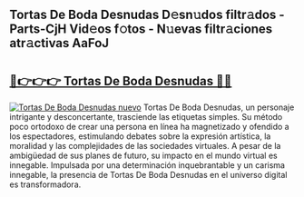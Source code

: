 ## Tortas De Boda Desnudas D𝚎sn𝚞dos filtr𝚊dos - Parts-CjH Vid𝚎os f𝚘tos - N𝚞evas filtr𝚊ciones atr𝚊ctivas AaFoJ

# <h2><a href="http://mb8weg.tromn.icu/?c=Tortas+De+Boda+Desnudas">🔗👉👉👉 Tortas De Boda Desnudas 🔗🔗</a></h2>

[![Tortas De Boda Desnudas nuevo](https://i.imgur.com/pEAQMta.gif)](http://mb8weg.tromn.icu/?c=Tortas+De+Boda+Desnudas)
Tortas De Boda Desnudas, un personaje intrigante y desconcertante, trasciende las etiquetas simples. Su método poco ortodoxo de crear una persona en línea ha magnetizado y ofendido a los espectadores, estimulando debates sobre la expresión artística, la moralidad y las complejidades de las sociedades virtuales. A pesar de la ambigüedad de sus planes de futuro, su impacto en el mundo virtual es innegable. Impulsada por una determinación inquebrantable y un carisma innegable, la presencia de Tortas De Boda Desnudas en el universo digital es transformadora.

